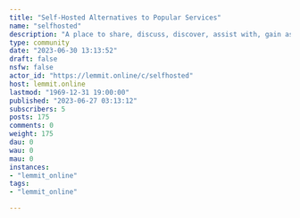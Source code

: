 ```yaml
---
title: "Self-Hosted Alternatives to Popular Services" 
name: "selfhosted"
description: "A place to share, discuss, discover, assist with, gain assistance for, and critique self-hosted alternatives to our favorite web apps, web..."
type: community
date: "2023-06-30 13:13:52"
draft: false
nsfw: false
actor_id: "https://lemmit.online/c/selfhosted"
host: lemmit.online
lastmod: "1969-12-31 19:00:00"
published: "2023-06-27 03:13:12"
subscribers: 5
posts: 175
comments: 0
weight: 175
dau: 0
wau: 0
mau: 0
instances:
- "lemmit_online"
tags: 
- "lemmit_online"

---
```

